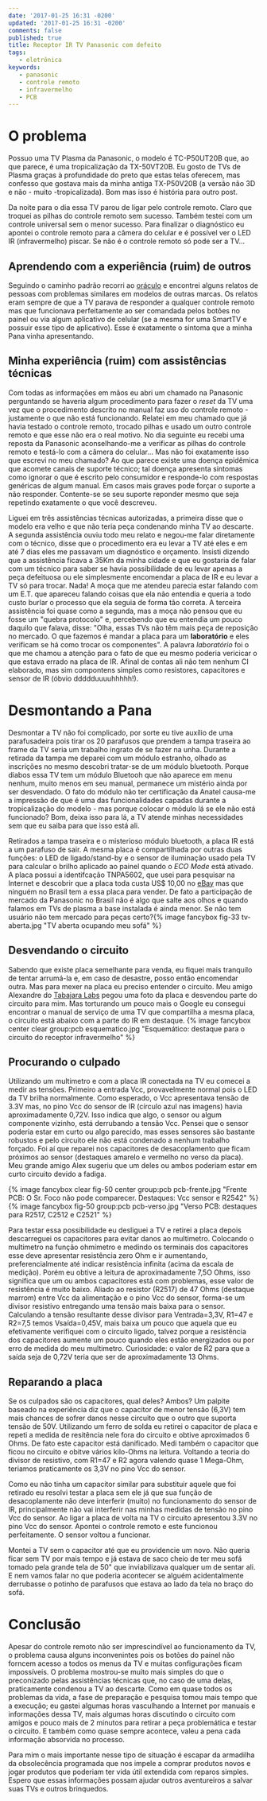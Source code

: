 ```yaml
---
date: '2017-01-25 16:31 -0200'
updated: '2017-01-25 16:31 -0200'
comments: false 
published: true
title: Receptor IR TV Panasonic com defeito
tags:
   - eletrônica
keywords:
   - panasonic
   - controle remoto
   - infravermelho
   - PCB
---
```

# O problema #

Possuo uma TV Plasma da Panasonic, o modelo é TC-P50UT20B que, ao que parece, é uma tropicalização da TX-50VT20B. Eu gosto de TVs de Plasma graças à profundidade do preto que estas telas oferecem, mas confesso que gostava mais da minha antiga TX-P50V20B (a versão não 3D e não - muito -tropicalizada). Bom mas isso é história para outro post.

Da noite para o dia essa TV parou de ligar pelo controle remoto. Claro que troquei as pilhas do controle remoto sem sucesso. Também testei com um controle universal sem o menor sucesso. Para finalizar o diagnóstico eu apontei o controle remoto para a câmera do celular e é possível ver o LED IR (infravermelho) piscar. Se não é o controle remoto só pode ser a TV...


## Aprendendo com a experiência (ruim) de outros ##

Seguindo o caminho padrão recorri ao [oráculo](https://www.google.com.br "Google") e encontrei alguns relatos de pessoas com problemas similares em modelos de outras marcas. Os relatos eram sempre de que a TV parava de responder a qualquer controle remoto mas que funcionava perfeitamente ao ser comandada pelos botões no painel ou via algum aplicativo de celular (se a mesma for uma SmartTV e possuir esse tipo de aplicativo). Esse é exatamente o sintoma que a minha Pana vinha apresentando.


## Minha experiência (ruim) com assistências técnicas ##

Com todas as informações em mãos eu abri um chamado na Panasonic perguntando se haveria algum procedimento para fazer o _reset_ da TV uma vez que o procedimento descrito no manual faz uso do controle remoto - justamente o que não está funcionando. Relatei em meu chamado que já havia testado o controle remoto, trocado pilhas e usado um outro controle remoto e que esse não era o real motivo. No dia seguinte eu recebi uma reposta da Panasonic aconselhando-me a verificar as pilhas do controle remoto e testá-lo com a câmera do celular... Mas não foi exatamente isso que escrevi no meu chamado? Ao que parece existe uma doença epidêmica que acomete canais de suporte técnico; tal doença apresenta sintomas como ignorar o que é escrito pelo consumidor e responde-lo com respostas genéricas de algum manual. Em casos mais graves pode forçar o suporte a não responder. Contente-se se seu suporte reponder mesmo que seja repetindo exatamente o que você descreveu.

Liguei em três assistências técnicas autorizadas, a primeira disse que o modelo era velho e que não teria peça condenando minha TV ao descarte. A segunda assistência ouviu todo meu relato e negou-me falar diretamente com o técnico, disse que o procedimento era eu levar a TV até eles e em até 7 dias eles me passavam um diagnóstico e orçamento. Insisti dizendo que a assistência ficava a 35Km da minha cidade e que eu gostaria de falar com um técnico para saber se havia possibilidade de eu levar apenas a peça defeituosa ou ele simplesmente encomendar a placa de IR e eu levar a TV só para trocar. Nada! A moça que me atendeu parecia estar falando com um E.T. que apareceu falando coisas que ela não entendia e queria a todo custo burlar o processo que ela seguia de forma tão correta. A terceira assistência foi quase como a segunda, mas a moça não pensou que eu fosse um "quebra protocolo" e, percebendo que eu entendia um pouco daquilo que falava, disse: "Olha, essas TVs não têm mais peça de reposição no mercado. O que fazemos é mandar a placa para um __laboratório__ e eles verificam se há como trocar os componentes". A palavra _laboratório_ foi o que me chamou a atenção para o fato de que eu mesmo poderia vericicar o que estava errado na placa de IR. Afinal de contas ali não tem nenhum CI elaborado, mas sim compontens simples como resistores, capacitores e sensor de IR (óbvio ddddduuuuhhhhh!).


# Desmontando a Pana #

Desmontar a TV não foi complicado, por sorte eu tive auxílio de uma parafusadeira pois tirar os 20 parafusos que prendem a tampa traseira ao frame da TV seria um trabalho ingrato de se fazer na unha. Durante a retirada da tampa me deparei com um módulo estranho, olhado as inscrições no mesmo descobri tratar-se de um módulo bluetooth. Porque diabos essa TV tem um módulo Bluetooh que não aparece em menu nenhum, muito menos em seu manual, permanece um mistério ainda por ser desvendado. O fato do módulo não ter certificação da Anatel causa-me a impressão de que é uma das funcionalidades capadas durante a tropicalização do modelo - mas porque colocar o módulo lá se ele não está funcionado? Bom, deixa isso para lá, a TV atende minhas necessidades sem que eu saiba para que isso está ali.

Retirados a tampa traseira e o misterioso módulo bluetooth, a placa IR está a um parafuso de sair. A mesma placa é compartilhada por outras duas funções: o LED de ligado/stand-by e o sensor de iluminação usado pela TV para calcular o brilho aplicado ao painel quando o _ECO Mode_ está ativado. A placa possui a identifcação TNPA5602, que usei para pesquisar na Internet e descobrir que a placa toda custa US$ 10,00 no [eBay](https://ebay.com "eBay") mas que ninguém no Brasil tem a essa placa para vender. De fato a participação de mercado da Panasonic no Brasil não é algo que salte aos olhos e quando falamos em TVs de plasma a base instalada é ainda menor. Se não tem usuário não tem mercado para peças certo?{% image fancybox fig-33 tv-aberta.jpg "TV aberta ocupando meu sofá" %}


## Desvendando o circuito ##

Sabendo que existe placa semelhante para venda, eu fiquei mais tranquilo de tentar arrumá-la e, em caso de desastre, posso então encomendar outra. Mas para mexer na placa eu preciso entender o circuito. Meu amigo Alexandre do [Tabajara Labs](www.tabalabs.com.br/ "Tabajara") pegou uma foto da placa e desvendou parte do circuito para mim. Mas torturando um pouco mais o Google eu consegui encontrar o manual de serviço de uma TV que compartilha a mesma placa, o circuito está abaixo com a parte do IR em destaque.
{% image fancybox center clear group:pcb esquematico.jpg "Esquemático: destaque para o circuito do receptor infravermelho" %}


## Procurando o culpado ##

Utilizando um multimetro e com a placa IR conectada na TV eu comecei a medir as tensões. Primeiro a entrada Vcc, provavelmente normal pois o LED da TV brilha normalmente. Como esperado, o Vcc apresentava tensão de 3.3V mas, no pino Vcc do sensor de IR (círculo azul nas imagens) havia aproximadamente 0,72V. Isso indica que algo, o sensor ou algum componente vizinho, está derrubando a tensão Vcc. Pensei que o sensor poderia estar em curto ou algo parecido, mas esses sensores são bastante robustos e pelo circuito ele não está condenado a nenhum trabalho forçado. Foi aí que reparei nos capacitores de desacoplamento que ficam próximos ao sensor (destaques amarelo e vermelho no verso da placa). Meu grande amigo Alex sugeriu que um deles ou ambos poderiam estar em curto circuito devido a fadiga.

{% image fancybox clear fig-50 center group:pcb pcb-frente.jpg "Frente PCB: O Sr. Foco não pode comparecer. Destaques: Vcc sensor e R2542" %}{% image fancybox fig-50 group:pcb pcb-verso.jpg "Verso PCB: destaques para R2517, C2512 e C2521" %}

Para testar essa possibilidade eu desliguei a TV e retirei a placa depois descarreguei os capacitores para evitar danos ao multimetro. Colocando o multimetro na função ohmímetro e medindo os terminais dos capacitores esse deve apresentar resistência zero Ohm e ir aumentando, preferencialmente até indicar resistência infinita (acima da escala de medição). Porém eu obtive a leitura de aproximadamente 7,5O Ohms, isso significa que um ou ambos capacitores está com problemas, esse valor de resistência é muito baixo. Aliado ao resistor (R2517) de 47 Ohms (destaque marrom) entre Vcc da alimentação e o pino Vcc do sensor, forma-se um divisor resistivo entregando uma tensão mais baixa para o sensor. Calculando a tensão resultante desse divisor para Ventrada=3,3V, R1=47 e R2=7,5 temos Vsaída=0,45V, mais baixa um pouco que aquela que eu efetivamente verifiquei com o circuito ligado, talvez porque a resistência dos capacitores aumente um pouco quando eles estão energizados ou por erro de medida do meu multimetro. Curiosidade: o valor de R2 para que a saída seja de 0,72V teria que ser de aproximadamente 13 Ohms.


## Reparando a placa ##

Se os culpados são os capacitores, qual deles? Ambos? Um palpite baseado na experiência diz que o capacitor de menor tensão (6,3V) tem mais chances de sofrer danos nesse circuito que o outro que suporta tensão de 50V. Utilizando um ferro de solda eu retirei o capacitor de placa e repeti a medida de resitência nele fora do circuito e obtive aproximados 6 Ohms. De fato este capacitor está danificado. Medi também o capacitor que ficou no circuito e obitve vários kilo-Ohms na leitura. Voltando a teoria do divisor de resistivo, com R1=47 e R2 agora valendo quase 1 Mega-Ohm, teriamos praticamente os 3,3V no pino Vcc do sensor.

Como eu não tinha um capacitor similar para substituir aquele que foi retirado eu resolvi testar a placa sem ele já que sua função de desacoplamente não deve interferir (muito) no funcionamento do sensor de IR, principalmente não vai interferir nas minhas medidas de tensão no pino Vcc do sensor. Ao ligar a placa de volta na TV o circuito apresentou 3.3V no pino Vcc do sensor. Apontei o controle remoto e este funcionou perfeitamente. O sensor voltou a funcionar.

Montei a TV sem o capacitor até que eu providencie um novo. Não queria ficar sem TV por mais tempo e já estava de saco cheio de ter meu sofá tomado pela grande tela de 50" que inviabilizava qualquer um de sentar ali. E nem vamos falar no que poderia acontecer se alguém acidentalmente derrubasse o potinho de parafusos que estava ao lado da tela no braço do sofá.


# Conclusão #

Apesar do controle remoto não ser imprescindível ao funcionamento da TV, o problema causa alguns inconvenintes pois os botões do painel não forncem acesso a todos os menus da TV e muitas configurações ficam impossíveis. O problema mostrou-se muito mais simples do que o preconizado pelas assistências técnicas que, no caso de uma delas, praticamente condenou a TV ao descarte. Como em quase todos os problemas da vida, a fase de preparação e pesquisa tomou mais tempo que a execução; eu gastei algumas horas vasculhando a Internet por manuais e informações dessa TV, mais algumas horas discutindo o circuito com amigos e pouco mais de 2 minutos para retirar a peça problemática e testar o circuito. E também como quase sempre acontece, valeu a pena cada informação absorvida no processo.

Para mim o mais importante nesse tipo de situação é escapar da armadilha da obsolecência programada que nos impele a comprar produtos novos e jogar produtos que poderiam ter vida útil extendida com reparos simples. Espero que essas informações possam ajudar outros aventureiros a salvar suas TVs e outros brinquedos.

